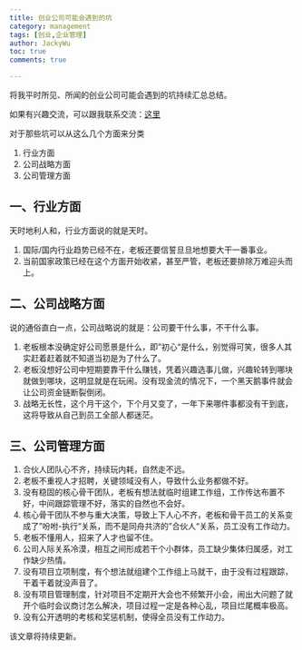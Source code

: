 ```yaml
---
title: 创业公司可能会遇到的坑
category: management
tags: [创业,企业管理]
author: JackyWu
toc: true
comments: true

---
```


将我平时所见、所闻的创业公司可能会遇到的坑持续汇总总结。

如果有兴趣交流，可以跟我联系交流：[这里](/contact/)



对于那些坑可以从这么几个方面来分类

1. 行业方面
2. 公司战略方面
3. 公司管理方面

## 一、行业方面

天时地利人和，行业方面说的就是天时。

1. 国际/国内行业趋势已经不在，老板还要信誓旦旦地想要大干一番事业。
2. 当前国家政策已经在这个方面开始收紧，甚至严管，老板还要排除万难迎头而上。

## 二、公司战略方面

说的通俗直白一点，公司战略说的就是：公司要干什么事，不干什么事。

1. 老板根本没确定好公司愿景是什么，即”初心“是什么，别觉得可笑，很多人其实赶着赶着就不知道当初是为了什么了。
2. 老板没想好公司中短期要靠干什么赚钱，凭着兴趣选事儿做，兴趣轮转到哪块就做到哪块，这明显就是在玩闹。没有现金流的情况下，一个黑天鹅事件就会让公司资金链断裂倒闭。
3. 战略无长性，这个月干这个，下个月又变了，一年下来哪件事都没有干到底，这将导致从自己到员工全部人都迷茫。

## 三、公司管理方面

1. 合伙人团队心不齐，持续玩内耗，自然走不远。
2. 老板不重视人才招聘，关键领域没有人，导致什么业务都做不好。
3. 没有稳固的核心骨干团队，老板有想法就临时组建工作组，工作传达布置不好，中间跟踪管理不好，落实的自然也不会好。
4. 核心骨干团队不参与重大决策，导致上下人心不齐，老板和骨干员工的关系变成了”吩咐-执行“关系，而不是同舟共济的”合伙人“关系，员工没有工作动力。
5. 老板不懂用人，招来了人才也留不住。
6. 公司人际关系冷漠，相互之间形成若干个小群体，员工缺少集体归属感，对工作缺少热情。
7. 没有项目立项制度，有个想法就组建个工作组上马就干，由于没有过程跟踪，干着干着就没声音了。
8. 没有项目管理制度，针对项目不定期开大会也不频繁开小会，闹出大问题了就开个临时会议商讨怎么解决，项目过程一定是各种心乱，项目烂尾概率极高。
9. 没有公开透明的考核和奖惩机制，使得全员没有工作动力。



该文章将持续更新。